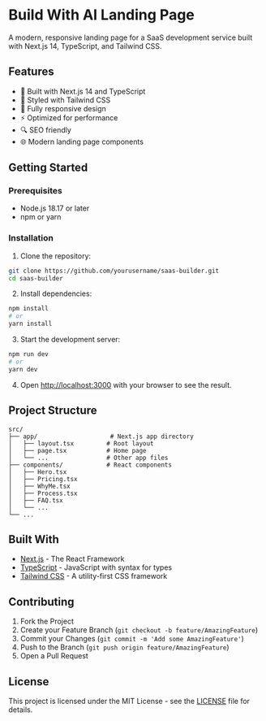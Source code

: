 # Build With AI Landing Page

A modern, responsive landing page for a SaaS development service built with Next.js 14, TypeScript, and Tailwind CSS.

## Features

- 🚀 Built with Next.js 14 and TypeScript
- 💅 Styled with Tailwind CSS
- 📱 Fully responsive design
- ⚡ Optimized for performance
- 🔍 SEO friendly
- 🌐 Modern landing page components

## Getting Started

### Prerequisites

- Node.js 18.17 or later
- npm or yarn

### Installation

1. Clone the repository:
```bash
git clone https://github.com/yourusername/saas-builder.git
cd saas-builder
```

2. Install dependencies:
```bash
npm install
# or
yarn install
```

3. Start the development server:
```bash
npm run dev
# or
yarn dev
```

4. Open [http://localhost:3000](http://localhost:3000) with your browser to see the result.

## Project Structure

```
src/
├── app/                    # Next.js app directory
│   ├── layout.tsx         # Root layout
│   ├── page.tsx           # Home page
│   └── ...                # Other app files
├── components/            # React components
│   ├── Hero.tsx
│   ├── Pricing.tsx
│   ├── WhyMe.tsx
│   ├── Process.tsx
│   ├── FAQ.tsx
│   └── ...
└── ...
```

## Built With

- [Next.js](https://nextjs.org/) - The React Framework
- [TypeScript](https://www.typescriptlang.org/) - JavaScript with syntax for types
- [Tailwind CSS](https://tailwindcss.com/) - A utility-first CSS framework

## Contributing

1. Fork the Project
2. Create your Feature Branch (`git checkout -b feature/AmazingFeature`)
3. Commit your Changes (`git commit -m 'Add some AmazingFeature'`)
4. Push to the Branch (`git push origin feature/AmazingFeature`)
5. Open a Pull Request

## License

This project is licensed under the MIT License - see the [LICENSE](LICENSE) file for details.

